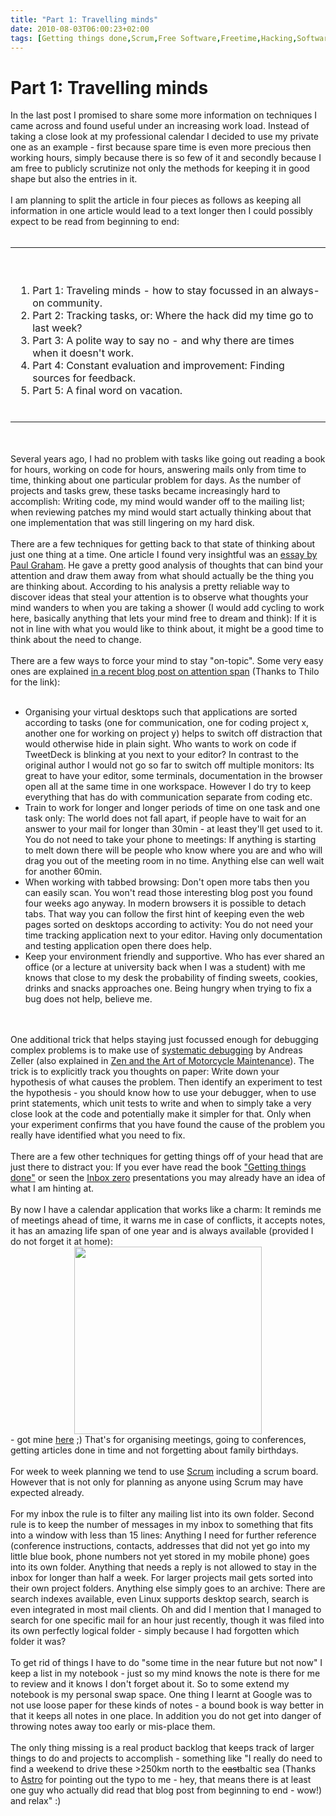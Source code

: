 ```yaml
---
title: "Part 1: Travelling minds"
date: 2010-08-03T06:00:23+02:00
tags: [Getting things done,Scrum,Free Software,Freetime,Hacking,Software Foundation,]
---
```


# Part 1: Travelling minds


In the last post I promised to share some more information on techniques I came across and found useful under an 
increasing work load. Instead of taking a close look at my professional calendar I decided to use my private one as an 
example - first because spare time is even more precious then working hours, simply because there is so few of it and 
secondly because I am free to publicly scrutinize not only the methods for keeping it in good shape but also the 
entries in it.<br><br>I am planning to split the article in four pieces as follows as keeping all information in one 
article would lead to a text longer then I could possibly expect to be read from beginning to end: 
<br><br><table><tr><td><br><ol><br><li>Part 1: Traveling minds - how to stay focussed in an always-on 
community.<br><li>Part 2: Tracking tasks, or: Where the hack did my time go to last week?<br><li>Part 3: A polite way 
to say no - and why there are times when it doesn't work.<br><li>Part 4: Constant evaluation and improvement: Finding 
sources for feedback.<br><li>Part 5: A final word on vacation.<br></ol><br></td></tr></table><br><br>Several years ago, 
I had no problem with tasks like going out reading a book for hours, working on code for hours, answering mails only 
from time to time, thinking about one particular problem for days. As the number of projects and tasks grew, these 
tasks became increasingly hard to accomplish: Writing code, my mind would wander off to the mailing list; when 
reviewing patches my mind would start actually thinking about that one implementation that was still lingering on my 
hard disk.<br><br>There are a few techniques for getting back to that state of thinking about just one thing at a time. 
One article I found very insightful was an <a href="http://www.paulgraham.com/top.html">essay by Paul Graham</a>. He 
gave a pretty good analysis of thoughts that can bind your attention and draw them away from what should actually be 
the thing you are thinking about. According to his analysis a pretty reliable way to discover ideas that steal your 
attention is to observe what thoughts your mind wanders to when you are taking a shower (I would add cycling to work 
here, basically anything that lets your mind free to dream and think): If it is not in line with what you would like to 
think about, it might be a good time to think about the need to change.<br><br>There are a few ways to force your mind 
to stay "on-topic". Some very easy ones are explained <a 
href="http://lifehacker.com/5596964/how-to-rebuild-your-attention-span-and-focus">in a recent blog post on attention 
span</a> (Thanks to Thilo for the link): <br><ul><br><li>Organising your virtual desktops such that applications are 
sorted according to tasks (one for communication, one for coding project x, another one for working on project y) helps 
to switch off distraction that would otherwise hide in plain sight. Who wants to work on code if TweetDeck is blinking 
at you next to your editor? In contrast to the original author I would not go so far to switch off multiple monitors: 
Its great to have your editor, some terminals, documentation in the browser open all at the same time in one workspace. 
However I do try to keep everything that has do with communication separate from coding etc.<br><li>Train to work for 
longer and longer periods of time on one task and one task only: The world does not fall apart, if people have to wait 
for an answer to your mail for longer than 30min - at least they'll get used to it. You do not need to take your phone 
to meetings: If anything is starting to melt down there will be people who know where you are and who will drag you out 
of the meeting room in no time. Anything else can well wait for another 60min.<br><li>When working with tabbed 
browsing: Don't open more tabs then you can easily scan. You won't read those interesting blog post you found four 
weeks ago anyway. In modern browsers it is possible to detach tabs. That way you can follow the first hint of keeping 
even the web pages sorted on desktops according to activity: You do not need your time tracking application next to 
your editor. Having only documentation and testing application open there does help.<br><li>Keep your environment 
friendly and supportive. Who has ever shared an office (or a lecture at university back when I was a student) with me 
knows that close to my desk the probability of finding sweets, cookies, drinks and snacks approaches one. Being hungry 
when trying to fix a bug does not help, believe me.<br></ul><br><br>One additional trick that helps staying just 
focussed enough for debugging complex problems is to make use of <a 
href="http://www.whyprogramsfail.com/resources.php">systematic debugging</a> by Andreas Zeller (also explained in <a 
href="http://en.wikipedia.org/wiki/Zen_and_the_Art_of_Motorcycle_Maintenance">Zen and the Art of Motorcycle 
Maintenance</a>). The trick is to explicitly track you thoughts on paper: Write down your hypothesis of what causes the 
problem. Then identify an experiment to test the hypothesis - you should know how to use your debugger, when to use 
print statements, which unit tests to write and when to simply take a very close look at the code and potentially make 
it simpler for that. Only when your experiment confirms that you have found the cause of the problem you really have 
identified what you need to fix.<br><br>There are a few other techniques for getting things off of your head that are 
just there to distract you: If you ever have read the book <a 
href="http://de.wikipedia.org/wiki/Getting_Things_Done">"Getting things done"</a> or seen the <a 
href="http://inboxzero.com/">Inbox zero</a> presentations you may already have an idea of what I am hinting 
at.<br><br>By now I have a calendar application that works like a charm: It reminds me of meetings ahead of time, it 
warns me in case of conflicts, it accepts notes, it has an amazing life span of one year and is always available 
(provided I do not forget it at home): <center><a 
href="http://farm4.static.flickr.com/3489/4021993850_16cce4be60.jpg"><img 
src="http://farm4.static.flickr.com/3489/4021993850_16cce4be60.jpg" width="300"></a></center> - got mine <a 
href="http://www.kulturkaufhaus.de/">here</a> ;) That's for organising meetings, going to conferences, getting articles 
done in time and not forgetting about family birthdays.<br><br>For week to week planning we tend to use <a 
href="http://blog.isabel-drost.de/index.php/archives/133/how-much-of-scrum-is-implemented">Scrum</a> including a scrum 
board. However that is not only for planning as anyone using Scrum may have expected already.<br><br>For my inbox the 
rule is to filter any mailing list into its own folder. Second rule is to keep the number of messages in my inbox to 
something that fits into a window with less than 15 lines: Anything I need for further reference (conference 
instructions, contacts, addresses that did not yet go into my little blue book, phone numbers not yet stored in my 
mobile phone) goes into its own folder. Anything that needs a reply is not allowed to stay in the inbox for longer than 
half a week. For larger projects mail gets sorted into their own project folders. Anything else simply goes to an 
archive: There are search indexes available, even Linux supports desktop search, search is even integrated in most mail 
clients. Oh and did I mention that I managed to search for one specific mail for an hour just recently, though it was 
filed into its own perfectly logical folder - simply because I had forgotten which folder it was?<br><br>To get rid of 
things I have to do "some time in the near future but not now" I keep a list in my notebook - just so my mind knows the 
note is there for me to review and it knows I don't forget about it. So to some extend my notebook is my personal swap 
space. One thing I learnt at Google was to not use loose paper for these kinds of notes - a bound book is way better in 
that it keeps all notes in one place. In addition you do not get into danger of throwing notes away too early or 
mis-place them.<br><br>The only thing missing is a real product backlog that keeps track of larger things to do and 
projects to accomplish - something like "I really do need to find a weekend to drive these >250km north to the <del 
datetime="2010-08-03T13:45:51+00:00">east</del>baltic sea (Thanks to <a 
href="http://astroblog.spaceboyz.net/">Astro</a> for pointing out the typo to me - hey, that means there is at least 
one guy who actually did read that blog post from beginning to end - wow!) and relax" :)<br><br>
